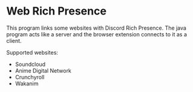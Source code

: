 # Web Rich Presence

This program links some websites with Discord Rich Presence.
The java program acts like a server and the browser extension connects to it as a client.

Supported websites:
* Soundcloud
* Anime Digital Network
* Crunchyroll
* Wakanim